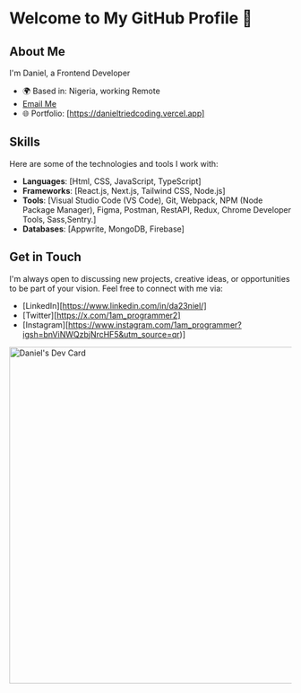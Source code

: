 # Welcome to My GitHub Profile 👋

## About Me
 I'm Daniel, a Frontend Developer

- 🌍 Based in: Nigeria, working Remote
- [Email Me](mailto:dannydotdev@gmail.com)
- 🌐 Portfolio: [https://danieltriedcoding.vercel.app]

## Skills
Here are some of the technologies and tools I work with:

- **Languages**: [Html, CSS, JavaScript, TypeScript]
- **Frameworks**: [React.js, Next.js, Tailwind CSS, Node.js]
- **Tools**: [Visual Studio Code (VS Code), Git, Webpack, NPM (Node Package Manager), Figma, Postman, RestAPI, Redux, Chrome Developer Tools, Sass,Sentry.]
- **Databases**: [Appwrite, MongoDB, Firebase]

## Get in Touch
I'm always open to discussing new projects, creative ideas, or opportunities to be part of your vision. Feel free to connect with me via:

- [LinkedIn][https://www.linkedin.com/in/da23niel/]
- [Twitter][https://x.com/1am_programmer2]
- [Instagram][https://www.instagram.com/1am_programmer?igsh=bnViNWQzbjNrcHF5&utm_source=qr)]





<a href="https://app.daily.dev/danny23m"><img src="https://api.daily.dev/devcards/v2/ITh8zV46k34Norhn5TM9l.png?type=default&r=i3n" width="600" alt="Daniel's Dev Card"/></a>


